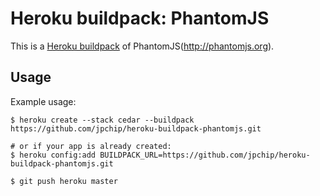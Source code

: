 Heroku buildpack: PhantomJS
=======================

This is a [Heroku buildpack](http://devcenter.heroku.com/articles/buildpacks) of PhantomJS(http://phantomjs.org).

Usage
-----

Example usage:

```shell
$ heroku create --stack cedar --buildpack https://github.com/jpchip/heroku-buildpack-phantomjs.git

# or if your app is already created:
$ heroku config:add BUILDPACK_URL=https://github.com/jpchip/heroku-buildpack-phantomjs.git

$ git push heroku master
```
